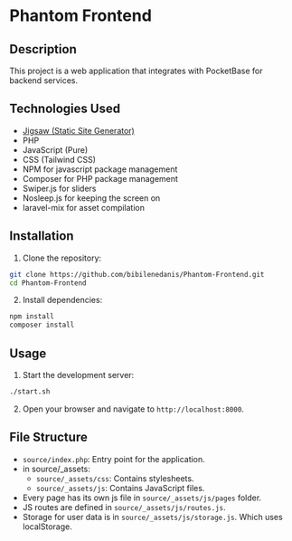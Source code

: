 # Phantom Frontend

## Description
This project is a web application that integrates with PocketBase for backend services.

## Technologies Used
- [Jigsaw (Static Site Generator)](https://jigsaw.tighten.com/)
- PHP
- JavaScript (Pure)
- CSS (Tailwind CSS)
- NPM for javascript package management
- Composer for PHP package management
- Swiper.js for sliders
- Nosleep.js for keeping the screen on
- laravel-mix for asset compilation

## Installation

1. Clone the repository:
```sh
git clone https://github.com/bibilenedanis/Phantom-Frontend.git
cd Phantom-Frontend
```

2. Install dependencies:
```sh
npm install
composer install
```

## Usage

1. Start the development server:
```sh
./start.sh
```

2. Open your browser and navigate to `http://localhost:8000`.

## File Structure

- `source/index.php`: Entry point for the application.
- in source/_assets:
  - `source/_assets/css`: Contains stylesheets.
  - `source/_assets/js`: Contains JavaScript files.
- Every page has its own js file in `source/_assets/js/pages` folder.
- JS routes are defined in `source/_assets/js/routes.js`.
- Storage for user data is in `source/_assets/js/storage.js`. Which uses localStorage.
